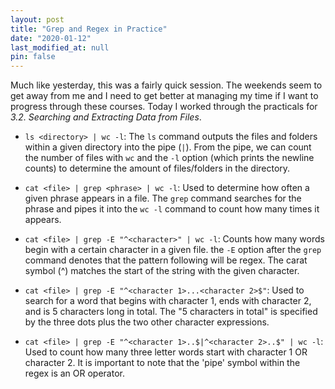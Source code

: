 ```yaml
---
layout: post
title: "Grep and Regex in Practice"
date: "2020-01-12"
last_modified_at: null
pin: false
---
```


Much like yesterday, this was a fairly quick session. The weekends seem to get away from me and I need to get better at managing my time if I want to progress through these courses. Today I worked through the practicals for *3.2. Searching and Extracting Data from Files*.

- `ls <directory> | wc -l`: The `ls` command outputs the files and folders within a given directory into the pipe (`|`). From the pipe, we can count the number of files with `wc` and the `-l` option (which prints the newline counts) to determine the amount of files/folders in the directory.

- `cat <file> | grep <phrase> | wc -l`: Used to determine how often a given phrase appears in a file. The `grep` command searches for the phrase and pipes it into the `wc -l` command to count how many times it appears.

- `cat <file> | grep -E "^<character>" | wc -l`: Counts how many words begin with a certain character in a given file. the `-E` option after the `grep` command denotes that the pattern following will be regex. The carat symbol (^) matches the start of the string with the given character.

- `cat <file> | grep -E "^<character 1>...<character 2>$"`: Used to search for a word that begins with character 1, ends with character 2, and is 5 characters long in total. The "5 characters in total" is specified by the three dots plus the two other character expressions.

- `cat <file> | grep -E "^<character 1>..$|^<character 2>..$" | wc -l`: Used to count how many three letter words start with character 1 OR character 2. It is important to note that the 'pipe' symbol within the regex is an OR operator.